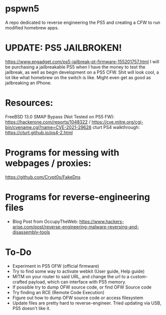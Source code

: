 # pspwn5
A repo dedicated to reverse engineering the PS5 and creating a CFW to run modified homebrew apps.

# UPDATE: PS5 JAILBROKEN!
https://www.engadget.com/ps5-jailbreak-pt-firmware-155201757.html
I will be purchasing a jailbreakable PS5 when I have the money to test the jailbreak, as well as begin development on a PS5 CFW. Shit will look cool, a lot like what homebrew on the switch is like. Might even get as good as jailbreaking an iPhone.

# Resources:
FreeBSD 13.0 SMAP Bypass (Not Tested on PS5 FW): https://hackerone.com/reports/1048322 / https://cve.mitre.org/cgi-bin/cvename.cgi?name=CVE-2021-29628
cturt PS4 walkthrough: https://cturt.github.io/ps4-2.html

# Programs for messing with webpages / proxies:
https://github.com/Crypt0s/FakeDns


# Programs for reverse-engineering files
- Blog Post from OccupyTheWeb: https://www.hackers-arise.com/post/reverse-engineering-malware-reversing-and-disassembly-tools

# To-Do
- Experiment in PS5 OFW (official firmware)
- Try to find some way to activate webkit (User guide, Help guide)
- MITM on your router to said URL, and change the url to a custom-crafted payload, which can interface with PS5 memory.
- If possible try to dump OFW source code, or find OFW Source code
- Try finding an RCE (Remote Code Execution)
- Figure out how to dump OFW source code or access filesystem
- Update files are pretty hard to reverse-engineer. Tried updating via USB, PS5 doesn't like it.
